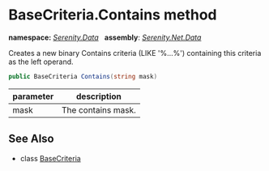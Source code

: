 # BaseCriteria.Contains method
**namespace:** *[Serenity.Data](../../README.md#serenity.data-namespace)*   **assembly**: *[Serenity.Net.Data](../../README.md)*

Creates a new binary Contains criteria (LIKE '%...%') containing this criteria as the left operand.

```csharp
public BaseCriteria Contains(string mask)
```

| parameter | description |
| --- | --- |
| mask | The contains mask. |

## See Also

* class [BaseCriteria](../BaseCriteria.md)